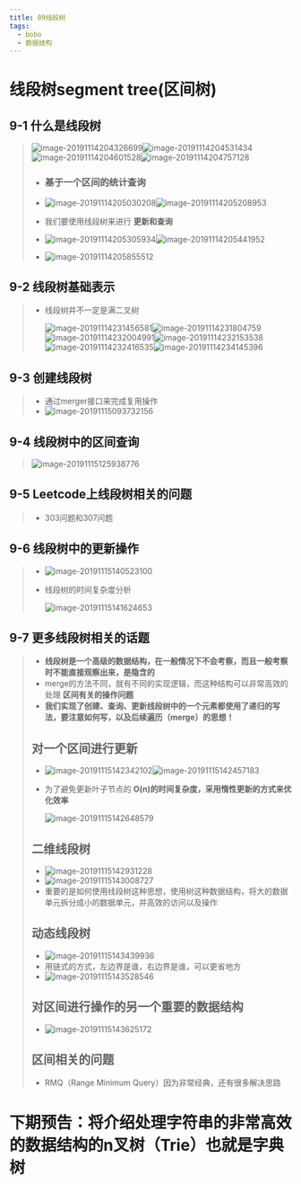 ```yaml
---
title: 09线段树
tags:
  - bobo
  - 数据结构
---
```


# 线段树segment tree(区间树)

## 9-1 什么是线段树

> ![image-20191114204326699](https://tva1.sinaimg.cn/large/006y8mN6ly1g8ys9tzmlpj30ri06mn16.jpg)![image-20191114204531434](https://tva1.sinaimg.cn/large/006y8mN6ly1g8ys9y3meuj31e10u017i.jpg)![image-20191114204601528](https://tva1.sinaimg.cn/large/006y8mN6ly1g8ysaqpvxdj315s0tetjk.jpg)![image-20191114204757128](https://tva1.sinaimg.cn/large/006y8mN6ly1g8ysa6l1rqj31e10u017i.jpg)
>
> - ### 基于一个区间的统计查询
>
> - ![image-20191114205030208](https://tva1.sinaimg.cn/large/006y8mN6ly1g8ysacbcxij31e10u017i.jpg)![image-20191114205208953](https://tva1.sinaimg.cn/large/006y8mN6ly1g8ysamknzij31fc0q2qev.jpg)
>
> - 我们要使用线段树来进行 **更新和查询**
>
> - ![image-20191114205305934](https://tva1.sinaimg.cn/large/006y8mN6ly1g8ysb67ka6j31fc0q2qev.jpg)![image-20191114205441952](https://tva1.sinaimg.cn/large/006y8mN6ly1g8ysars929j315s0tetjk.jpg)
>
> - ![image-20191114205855512](https://tva1.sinaimg.cn/large/006y8mN6ly1g8ysanypguj31fc0q2qev.jpg)

## 9-2 线段树基础表示

> - 线段树并不一定是满二叉树
>
>   ![image-20191114231456581](https://tva1.sinaimg.cn/large/006y8mN6ly1g8ysbggju6j31fc0q2qev.jpg)![image-20191114231804759](https://tva1.sinaimg.cn/large/006y8mN6ly1g8ysbpng5fj315e0m2qdf.jpg)![image-20191114232004991](https://tva1.sinaimg.cn/large/006y8mN6ly1g8ysbpi5v3j31l00qg18j.jpg)![image-20191114232153538](https://tva1.sinaimg.cn/large/006y8mN6ly1g8ysbw42eij31i60u01bq.jpg)![image-20191114232416535](https://tva1.sinaimg.cn/large/006y8mN6ly1g8yp5capfaj31hc0u0neq.jpg)![image-20191114234145396](https://tva1.sinaimg.cn/large/006y8mN6ly1g8ynodnvrjj310g0u0tkb.jpg)

## 9-3 创建线段树

> - 通过merger接口来完成复用操作
> - ![image-20191115093732156](https://tva1.sinaimg.cn/large/006y8mN6ly1g8ymzxilgvj316k08u7a0.jpg)

## 9-4 线段树中的区间查询

> ![image-20191115125938776](https://tva1.sinaimg.cn/large/006y8mN6ly1g8ymzllugtj31580jknda.jpg)

## 9-5 Leetcode上线段树相关的问题

> - 303问题和307问题

## 9-6 线段树中的更新操作

> - ![image-20191115140523100](https://tva1.sinaimg.cn/large/006y8mN6ly1g8yovyni66j30h90b0jvm.jpg)
>
> - 线段树的时间复杂度分析
>
>   ![image-20191115141624653](https://tva1.sinaimg.cn/large/006y8mN6ly1g8yp7arvlbj30g00az3zo.jpg)

## 9-7 更多线段树相关的话题

> - **线段树是一个高级的数据结构，在一般情况下不会考察，而且一般考察时不能直接观察出来，是隐含的**
> - merge的方法不同，就有不同的实现逻辑，而这种结构可以非常高效的处理 **区间有关的操作问题**
> - **我们实现了创建、查询、更新线段树中的一个元素都使用了递归的写法，要注意如何写，以及后续遍历（merge）的思想！**
>
> ## 对一个区间进行更新
>
> - ![image-20191115142342102](https://tva1.sinaimg.cn/large/006y8mN6ly1g8ypgshtakj30n30dan20.jpg)![image-20191115142457183](https://tva1.sinaimg.cn/large/006y8mN6ly1g8ypgi0y99j30n10cywis.jpg)
>
> - 为了避免更新叶子节点的 **O(n)的时间复杂度，采用惰性更新的方式来优化效率**
>
>   ![image-20191115142648579](https://tva1.sinaimg.cn/large/006y8mN6ly1g8ypi7w289j30px0cytd0.jpg)
>
> ## 二维线段树
>
> - ![image-20191115142931228](https://tva1.sinaimg.cn/large/006y8mN6ly1g8ypkxu81xj30f505rweo.jpg)
> - ![image-20191115143008727](https://tva1.sinaimg.cn/large/006y8mN6ly1g8ypln40lkj30l60be3zv.jpg)
> - 重要的是如何使用线段树这种思想，使用树这种数据结构，将大的数据单元拆分成小的数据单元，并高效的访问以及操作
>
> ## 动态线段树
>
> - ![image-20191115143439936](https://tva1.sinaimg.cn/large/006y8mN6ly1g8ypqea2xqj30kk0cf78d.jpg)
> - 用链式的方式，左边界是谁，右边界是谁，可以更省地方
> - ![image-20191115143528546](https://tva1.sinaimg.cn/large/006y8mN6ly1g8ypr7npnij30ms0byacp.jpg)
>
> ## 对区间进行操作的另一个重要的数据结构
>
> - ![image-20191115143625172](https://tva1.sinaimg.cn/large/006y8mN6ly1g8yps97ojkj30n10abgny.jpg)
>
> ## 区间相关的问题
>
> - RMQ（Range Minimum Query）因为非常经典，还有很多解决思路

# 下期预告：将介绍处理字符串的非常高效的数据结构的n叉树（Trie）也就是字典树